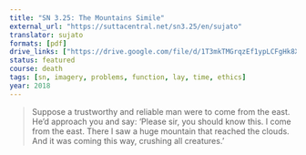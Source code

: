 ```yaml
---
title: "SN 3.25: The Mountains Simile"
external_url: "https://suttacentral.net/sn3.25/en/sujato"
translator: sujato
formats: [pdf]
drive_links: ["https://drive.google.com/file/d/1T3mkTMGrqzEf1ypLCFgHk8XUWI--jq9y"]
status: featured
course: death
tags: [sn, imagery, problems, function, lay, time, ethics]
year: 2018
---
```


> Suppose a trustworthy and reliable man were to come from the east. He’d approach you and say: ‘Please sir, you should know this. I come from the east. There I saw a huge mountain that reached the clouds. And it was coming this way, crushing all creatures.’
